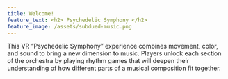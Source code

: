```yaml
---
title: Welcome!
feature_text: <h2> Psychedelic Symphony </h2>
feature_image: /assets/subdued-music.png
---
```


This VR “Psychedelic Symphony” experience combines movement, color, and sound to bring a new dimension to music. Players unlock each section of the orchestra by playing rhythm games that will deepen their understanding of how different parts of a musical composition fit together. 
